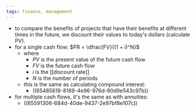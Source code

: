 ```yaml
---
tags: finance, management
---
```


- to compare the benefits of projects that have their benefits at different times in the future, we discount their values to today's dollars (calculate PV).
- for a single cash flow: $PR = \dfrac{FV}{(1 + i)^N}$
	- where
		- $PV$ is the present value of the future cash flow
		- $FV$ is the future cash flow
		- $i$ is the [[discount rate]]
		- $N$ is the number of periods
	- this is the same as calculating compound interest:
		- ((65485818-8169-4e96-976d-90d9e543c97b))
- for multiple cash flows, it's the same as with annuities:
	- ((65591306-684d-40de-9437-2e97bf8e107c))